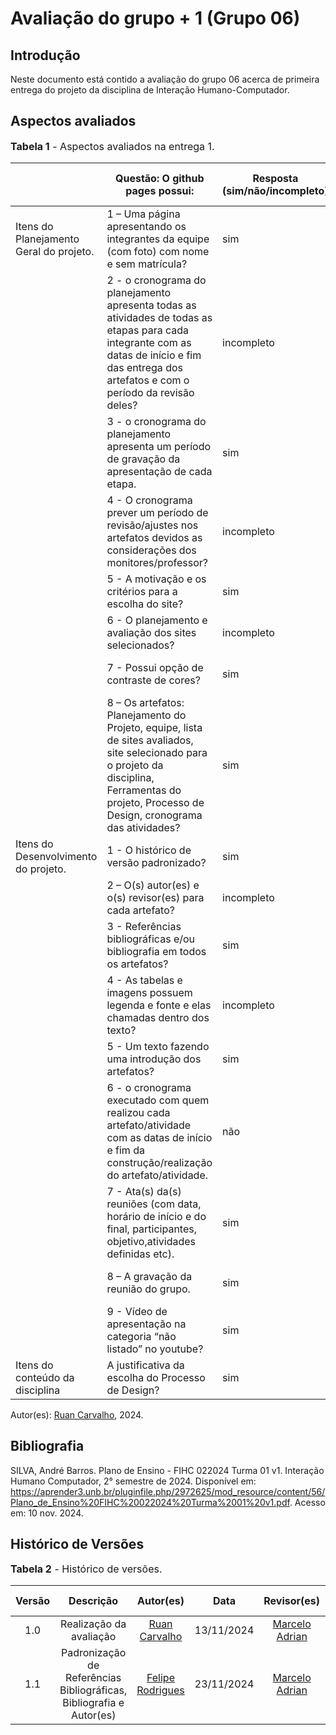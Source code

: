 # Avaliação do grupo + 1 (Grupo 06)

## Introdução
Neste documento está contido a avaliação do grupo 06 acerca de primeira entrega do projeto da disciplina de Interação Humano-Computador. 

## Aspectos avaliados

<font size="3"><p style="text-align: left">**Tabela 1** - Aspectos avaliados na entrega 1.</p></font>

|                                         | Questão: O github pages possui:                                                                                                                                                                    | Resposta (sim/não/incompleto) | Versão, data e horário da avaliação |
| --------------------------------------- | -------------------------------------------------------------------------------------------------------------------------------------------------------------------------------------------------- | ----------------------------- | ----------------------------------- |
| Itens do Planejamento Geral do projeto. | 1 – Uma página apresentando os integrantes da equipe (com foto) com nome e sem matrícula?                                                                                                          | sim                           | 1.0, 13/11/2024, 16:00              |
|                                         | 2 - o cronograma do planejamento apresenta todas as atividades de todas as etapas para cada integrante com as datas de início e fim das entrega dos artefatos e com o período da revisão deles?    | incompleto                    | 1.3, 13/11/2024, 16:08              |
|                                         | 3 - o cronograma do planejamento apresenta um período de gravação da apresentação de cada etapa.                                                                                                   | sim                           | 1.3, 13/11/2024, 16:09              |
|                                         | 4 - O cronograma prever um período de revisão/ajustes nos artefatos devidos as considerações dos monitores/professor?                                                                              | incompleto                    | 1.3, 13/11/2024, 16:11              |
|                                         | 5 - A motivação e os critérios para a escolha do site?                                                                                                                                             | sim                           | 1.1, 13/11/2024, 19:05              |
|                                         | 6 - O planejamento e avaliação dos sites selecionados?                                                                                                                                             | incompleto                    | 1.2, 13/11/2024, 19:13              |
|                                         | 7 - Possui opção de contraste de cores?                                                                                                                                                            | sim                           | 1.0, 13/11/2024, 19:14              |
|                                         | 8 – Os artefatos: Planejamento do Projeto, equipe, lista de sites avaliados, site selecionado para o projeto da disciplina, Ferramentas do projeto, Processo de Design, cronograma das atividades? | sim                           | 1.0, 13/11/2024, 19:17              |
| Itens do Desenvolvimento do projeto.    | 1 - O histórico de versão padronizado?                                                                                                                                                             | sim                           | 1.0, 13/11/2024, 19:17              |
|                                         | 2 – O(s) autor(es) e o(s) revisor(es) para cada artefato?                                                                                                                                          | incompleto                           | 1.0, 13/11/2024, 20:27              |
|                                         | 3 - Referências bibliográficas e/ou bibliografia em todos os artefatos?                                                                                                                            | sim                           | 1.0, 13/11/2024, 19:23              |
|                                         | 4 - As tabelas e imagens possuem legenda e fonte e elas chamadas dentro dos texto?                                                                                                                 | incompleto                    | 1.0, 13/11/2024, 19:24              |
|                                         | 5 - Um texto fazendo uma introdução dos artefatos?                                                                                                                                                 | sim                           | 1.0, 13/11/2024, 19:25              |
|                                         | 6 - o cronograma executado com quem realizou cada artefato/atividade com as datas de início e fim da construção/realização do artefato/atividade.                                                  | não                           | 1.0, 13/11/2024, 19:26              |
|                                         | 7 - Ata(s) da(s) reuniões (com data, horário de início e do final, participantes, objetivo,atividades definidas etc).                                                                              | sim                           | 1.1, 13/11/2024, 19:27              |
|                                         | 8 – A gravação da reunião do grupo.                                                                                                                                                                | sim                           | 1.1, 13/11/2024, 19:28              |
|                                         | 9 - Vídeo de apresentação na categoria “não listado” no youtube?                                                                                                                                   | sim                           | 1.0, 13/11/2024, 19:30              |
| Itens do conteúdo da disciplina         | A justificativa da escolha do Processo de  Design?                                                                                                                                                 | sim                           | 1.0, 13/11/2024, 20:34              |

Autor(es): [Ruan Carvalho](https://github.com/Ruan-Carvalho), 2024.

## Bibliografia

SILVA, André Barros. Plano de Ensino - FIHC 022024 Turma 01 v1. Interação Humano Computador, 2° semestre de 2024. Disponível em: https://aprender3.unb.br/pluginfile.php/2972625/mod_resource/content/56/Plano_de_Ensino%20FIHC%20022024%20Turma%2001%20v1.pdf. Acesso em: 10 nov. 2024.

## Histórico de Versões

<font size="3"><p style="text-align: left">**Tabela 2** - Histórico de versões.</p></font>

| Versão |     Descrição      |                     Autor(es)                     |    Data    |                     Revisor(es)                     | Data de revisão |
| :----: | :----------------: | :-----------------------------------------------: | :--------: | :-------------------------------------------------: | :-------------: |
|  1.0   | Realização da avaliação | [Ruan Carvalho](https://github.com/Ruan-Carvalho) | 13/11/2024 | [Marcelo Adrian](https://github.com/Marcelo-Adrian) |   13/11/2024   |
|1.1|Padronização de Referências Bibliográficas, Bibliografia e Autor(es)|[Felipe Rodrigues](https://github.com/felipeJRdev)|23/11/2024|  [Marcelo Adrian](https://github.com/Marcelo-Adrian) |  24/11/2024 |